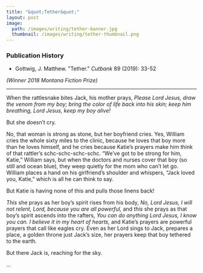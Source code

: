 ```yaml
---
title: "&quot;Tether&quot;"
layout: post
image:
  path: /images/writing/tether-banner.jpg
  thumbnail: /images/writing/tether-thumbnail.png
---
```

### Publication History
- Gottwig, J. Matthew. "Tether." *Cutbank* 89 (2019): 33-52

*(Winner 2018 Montana Fiction Prize)*

---

When the rattlesnake bites Jack, his mother prays, *Please Lord Jesus, draw the venom from my boy; bring the color of life back into his skin; keep him breathing, Lord Jesus, keep my boy alive!*

But she doesn’t cry.

No, that woman is strong as stone, but her boyfriend cries. Yes, William cries the whole sixty miles to the clinic, because he loves that boy more than he loves himself, and he cries because Katie’s prayers make him think of that rattler’s schc-schc-schc-schc. “We’ve got to be strong for him, Katie,” William says, but when the doctors and nurses cover that boy (so still and ocean blue), they weep quietly for the mom who can’t let go. William places a hand on his girlfriend’s shoulder and whispers, “Jack loved you, Katie,” which is all he can think to say.

But Katie is having none of this and pulls those linens back!

*This* she prays as her boy’s spirit rises from his body, *No, Lord Jesus, I will not relent, Lord, because you are all powerful,* and *this* she prays as that boy’s spirit ascends into the rafters, *You can do anything Lord Jesus, I know you can. I believe it in my heart of hearts,* and Katie’s prayers are powerful prayers that call like eagles cry. Even as her Lord sings to Jack, prepares a place, a golden throne just Jack’s size, her prayers keep that boy tethered to the earth.

But there Jack is, reaching for the sky.

...
